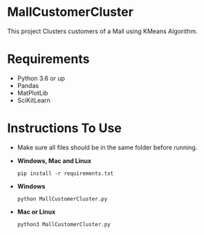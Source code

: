 # MallCustomerCluster
This project Clusters customers of a Mall using KMeans Algorithm.

# Requirements
 - Python 3.6 or up
 - Pandas
 - MatPlotLib
 - SciKitLearn
 
 # Instructions To Use
 - Make sure all files should be in the same folder before running.
 
 - **Windows, Mac and Linux**
   ``` 
   pip install -r requirements.txt
   ```
 - **Windows**
   ```
   python MallCustomerCluster.py
   ```
 - **Mac or Linux**
   ```
   python3 MallCustomerCluster.py
   ```
